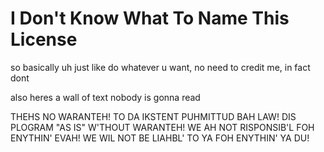 # I Don't Know What To Name This License

so basically uh just like do whatever u want, no need to credit me, in fact dont

also heres a wall of text nobody is gonna read

THEHS NO WARANTEH! TO DA IKSTENT PUHMITTUD BAH LAW! DIS PLOGRAM "AS IS" W'THOUT WARANTEH! WE AH NOT RISPONSIB'L FOH ENYTHIN' EVAH! WE WIL NOT BE LIAHBL' TO YA FOH ENYTHIN' YA DU!

